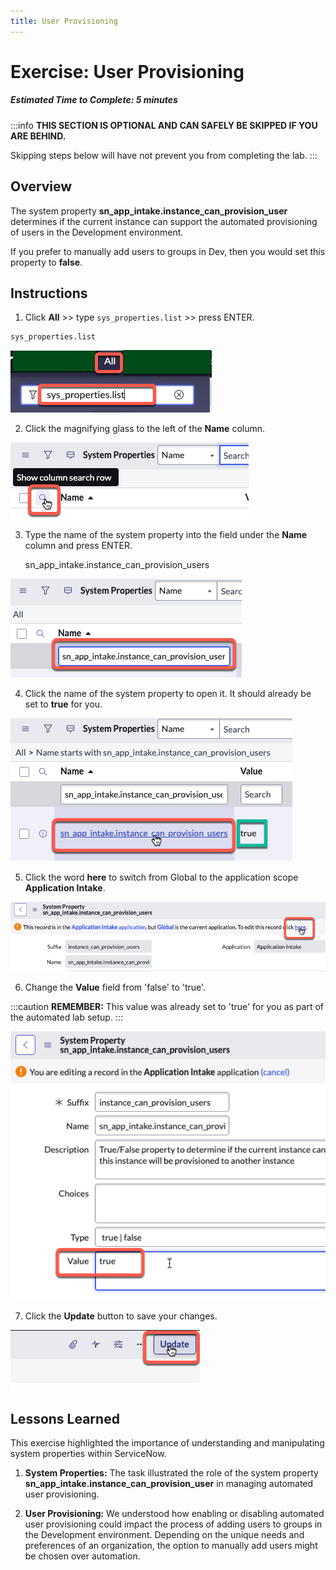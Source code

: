 ```yaml
---
title: User Provisioning
---
```


#  Exercise: User Provisioning

##### Estimated Time to Complete: 5 minutes

:::info
**THIS SECTION IS OPTIONAL AND CAN SAFELY BE SKIPPED IF YOU ARE BEHIND.**

Skipping steps below will have not prevent you from completing the lab.
:::

## Overview

The system property **sn_app_intake.instance_can_provision_user** determines if the current instance can support the automated provisioning of users in the Development environment.

If you prefer to manually add users to groups in Dev, then you would set this property to **false**.

## Instructions

1. Click **All** >> type ```sys_properties.list``` >> press ENTER. 

```
sys_properties.list
```

![relative](../../assets/images/2023-07-31-15-07-31.png)

2. Click the magnifying glass to the left of the **Name** column.

![relative](../../assets/images/2023-07-31-15-15-54.png)

3. Type the name of the system property into the field under the **Name** column and press ENTER.


    sn_app_intake.instance_can_provision_users

![relative](../../assets/images/2023-07-31-15-17-13.png)

4. Click the name of the system property to open it. It should already be set to **true** for you.

![relative](../../assets/images/2023-07-31-15-18-29.png)

5. Click the word **here** to switch from Global to the application scope **Application Intake**.

![relative](../../assets/images/2023-07-31-15-31-23.png)

6. Change the **Value** field from 'false' to 'true'.

:::caution
**REMEMBER:** This value was already set to 'true' for you as part of the automated lab setup. 
:::

![relative](../../assets/images/2023-07-31-15-32-18.png)

7. Click the **Update** button to save your changes. 

![relative](../../assets/images/2023-07-31-15-36-39.png)

## Lessons Learned

This exercise highlighted the importance of understanding and manipulating system properties within ServiceNow.

1. **System Properties:** The task illustrated the role of the system property **sn_app_intake.instance_can_provision_user** in managing automated user provisioning. 


2. **User Provisioning:** We understood how enabling or disabling automated user provisioning could impact the process of adding users to groups in the Development environment. Depending on the unique needs and preferences of an organization, the option to manually add users might be chosen over automation.
